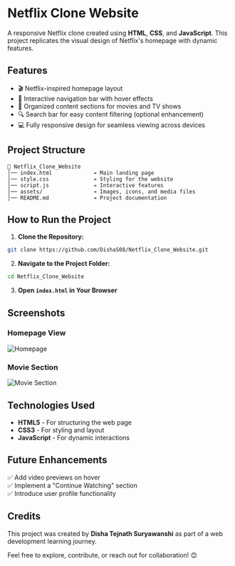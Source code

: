 # Netflix Clone Website

A responsive Netflix clone created using **HTML**, **CSS**, and **JavaScript**. This project replicates the visual design of Netflix's homepage with dynamic features.

## Features
- 🎬 Netflix-inspired homepage layout
- 🎯 Interactive navigation bar with hover effects
- 📄 Organized content sections for movies and TV shows
- 🔍 Search bar for easy content filtering (optional enhancement)
- 💻 Fully responsive design for seamless viewing across devices

## Project Structure
```
📂 Netflix_Clone_Website
│── index.html             ➔ Main landing page
│── style.css              ➔ Styling for the website
│── script.js              ➔ Interactive features
│── assets/                ➔ Images, icons, and media files
│── README.md              ➔ Project documentation
```

## How to Run the Project
1. **Clone the Repository:**
```bash
git clone https://github.com/DishaS08/Netflix_Clone_Website.git
```
2. **Navigate to the Project Folder:**
```bash
cd Netflix_Clone_Website
```
3. **Open `index.html` in Your Browser**

## Screenshots
### Homepage View
![Homepage](assets/homepage.png)

### Movie Section
![Movie Section](assets/movies_section.png)

## Technologies Used
- **HTML5** - For structuring the web page
- **CSS3** - For styling and layout
- **JavaScript** - For dynamic interactions

## Future Enhancements
✅ Add video previews on hover  
✅ Implement a "Continue Watching" section  
✅ Introduce user profile functionality  

## Credits
This project was created by **Disha Tejnath Suryawanshi** as part of a web development learning journey.

Feel free to explore, contribute, or reach out for collaboration! 😊

